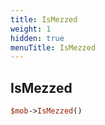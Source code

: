 ```yaml
---
title: IsMezzed
weight: 1
hidden: true
menuTitle: IsMezzed
---
```

## IsMezzed
```perl
$mob->IsMezzed()
```